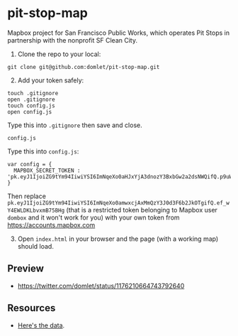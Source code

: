 # pit-stop-map
Mapbox project for San Francisco Public Works, which operates Pit Stops in partnership with the nonprofit SF Clean City.

1. Clone the repo to your local:

```
git clone git@github.com:domlet/pit-stop-map.git
```
2. Add your token safely:
```
touch .gitignore
open .gitignore
touch config.js
open config.js
```
Type this into `.gitignore` then save and close.
```
config.js
```
Type this into `config.js`:
```
var config = {
  MAPBOX_SECRET_TOKEN : 'pk.eyJ1IjoiZG9tYm94IiwiYSI6ImNqeXo0aHJxYjA3dnozY3BxbGw2a2dsNWQifQ.p9uWoaFSE6qSIY415Q8cSQ',
}
```
Then replace `pk.eyJ1IjoiZG9tYm94IiwiYSI6ImNqeXo0amwxcjAxMmQzY3J0d3F6b2JkOTgifQ.ef_wY4EWLDKLbvxmB75BHg` (that is a restricted token belonging to Mapbox user `dombox` and it won't work for you) with your own token from https://accounts.mapbox.com

3. Open `index.html` in your browser and the page (with a working map) should load.

## Preview

* https://twitter.com/domlet/status/1176210664743792640

## Resources
 
* [Here's the data](https://docs.google.com/spreadsheets/d/1JCVRk_QrMEd8EsUJdAX4_P4I-Xhc-eCmUTknb0Z_VYY/edit#gid=0).
